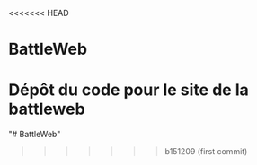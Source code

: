 <<<<<<< HEAD
# BattleWeb
Dépôt du code pour le site de la battleweb
=======
"# BattleWeb" 
>>>>>>> b151209 (first commit)
